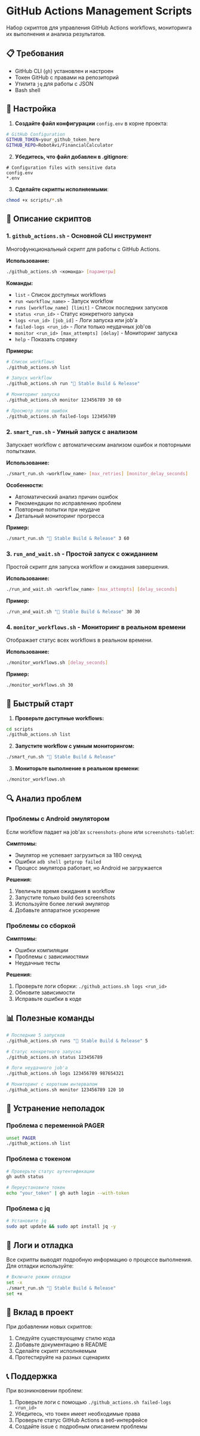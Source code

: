 # GitHub Actions Management Scripts

Набор скриптов для управления GitHub Actions workflows, мониторинга их выполнения и анализа результатов.

## 📋 Требования

- GitHub CLI (`gh`) установлен и настроен
- Токен GitHub с правами на репозиторий
- Утилита `jq` для работы с JSON
- Bash shell

## 🔧 Настройка

1. **Создайте файл конфигурации** `config.env` в корне проекта:
```bash
# GitHub Configuration
GITHUB_TOKEN=your_github_token_here
GITHUB_REPO=RobotAvi/FinancialCalculator
```

2. **Убедитесь, что файл добавлен в .gitignore**:
```gitignore
# Configuration files with sensitive data
config.env
*.env
```

3. **Сделайте скрипты исполняемыми**:
```bash
chmod +x scripts/*.sh
```

## 📁 Описание скриптов

### 1. `github_actions.sh` - Основной CLI инструмент

Многофункциональный скрипт для работы с GitHub Actions.

**Использование:**
```bash
./github_actions.sh <команда> [параметры]
```

**Команды:**
- `list` - Список доступных workflows
- `run <workflow_name>` - Запуск workflow
- `runs [workflow_name] [limit]` - Список последних запусков
- `status <run_id>` - Статус конкретного запуска
- `logs <run_id> [job_id]` - Логи запуска или job'а
- `failed-logs <run_id>` - Логи только неудачных job'ов
- `monitor <run_id> [max_attempts] [delay]` - Мониторинг запуска
- `help` - Показать справку

**Примеры:**
```bash
# Список workflows
./github_actions.sh list

# Запуск workflow
./github_actions.sh run "🚀 Stable Build & Release"

# Мониторинг запуска
./github_actions.sh monitor 123456789 30 60

# Просмотр логов ошибок
./github_actions.sh failed-logs 123456789
```

### 2. `smart_run.sh` - Умный запуск с анализом

Запускает workflow с автоматическим анализом ошибок и повторными попытками.

**Использование:**
```bash
./smart_run.sh <workflow_name> [max_retries] [monitor_delay_seconds]
```

**Особенности:**
- Автоматический анализ причин ошибок
- Рекомендации по исправлению проблем
- Повторные попытки при неудаче
- Детальный мониторинг прогресса

**Пример:**
```bash
./smart_run.sh "🚀 Stable Build & Release" 3 60
```

### 3. `run_and_wait.sh` - Простой запуск с ожиданием

Простой скрипт для запуска workflow и ожидания завершения.

**Использование:**
```bash
./run_and_wait.sh <workflow_name> [max_attempts] [delay_seconds]
```

**Пример:**
```bash
./run_and_wait.sh "🚀 Stable Build & Release" 30 30
```

### 4. `monitor_workflows.sh` - Мониторинг в реальном времени

Отображает статус всех workflows в реальном времени.

**Использование:**
```bash
./monitor_workflows.sh [delay_seconds]
```

**Пример:**
```bash
./monitor_workflows.sh 30
```

## 🚀 Быстрый старт

1. **Проверьте доступные workflows:**
```bash
cd scripts
./github_actions.sh list
```

2. **Запустите workflow с умным мониторингом:**
```bash
./smart_run.sh "🚀 Stable Build & Release"
```

3. **Мониторьте выполнение в реальном времени:**
```bash
./monitor_workflows.sh
```

## 🔍 Анализ проблем

### Проблемы с Android эмулятором

Если workflow падает на job'ах `screenshots-phone` или `screenshots-tablet`:

**Симптомы:**
- Эмулятор не успевает загрузиться за 180 секунд
- Ошибки `adb shell getprop failed`
- Процесс эмулятора работает, но Android не загружается

**Решения:**
1. Увеличьте время ожидания в workflow
2. Запустите только build без screenshots
3. Используйте более легкий эмулятор
4. Добавьте аппаратное ускорение

### Проблемы со сборкой

**Симптомы:**
- Ошибки компиляции
- Проблемы с зависимостями
- Неудачные тесты

**Решения:**
1. Проверьте логи сборки: `./github_actions.sh logs <run_id>`
2. Обновите зависимости
3. Исправьте ошибки в коде

## 📊 Полезные команды

```bash
# Последние 5 запусков
./github_actions.sh runs "🚀 Stable Build & Release" 5

# Статус конкретного запуска
./github_actions.sh status 123456789

# Логи неудачного job'а
./github_actions.sh logs 123456789 987654321

# Мониторинг с коротким интервалом
./github_actions.sh monitor 123456789 120 10
```

## 🔧 Устранение неполадок

### Проблема с переменной PAGER
```bash
unset PAGER
./github_actions.sh list
```

### Проблема с токеном
```bash
# Проверьте статус аутентификации
gh auth status

# Переустановите токен
echo "your_token" | gh auth login --with-token
```

### Проблема с jq
```bash
# Установите jq
sudo apt update && sudo apt install jq -y
```

## 📝 Логи и отладка

Все скрипты выводят подробную информацию о процессе выполнения. Для отладки используйте:

```bash
# Включите режим отладки
set -x
./smart_run.sh "🚀 Stable Build & Release"
set +x
```

## 🤝 Вклад в проект

При добавлении новых скриптов:
1. Следуйте существующему стилю кода
2. Добавьте документацию в README
3. Сделайте скрипт исполняемым
4. Протестируйте на разных сценариях

## 📞 Поддержка

При возникновении проблем:
1. Проверьте логи с помощью `./github_actions.sh failed-logs <run_id>`
2. Убедитесь, что токен имеет необходимые права
3. Проверьте статус GitHub Actions в веб-интерфейсе
4. Создайте issue с подробным описанием проблемы